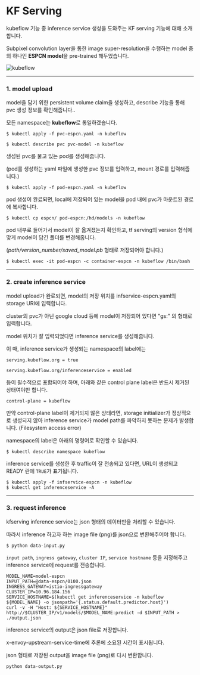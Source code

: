 # KF Serving

kubeflow 기능 중 inference service 생성을 도와주는 KF serving 기능에 대해 소개합니다.

Subpixel convolution layer을 통한 image super-resolution을 수행하는 model 중의 하나인 **ESPCN model**을 pre-trained 해두었습니다.

![kubeflow](https://www.kubeflow.org/docs/components/serving/kfserving.png)

---


### 1. model upload

model을 담기 위한 persistent volume claim을 생성하고, describe 기능을 통해 pvc 생성 정보를 확인해줍니다..

모든 namespace는 **kubeflow**로 통일하겠습니다.

~~~
$ kubectl apply -f pvc-espcn.yaml -n kubeflow

$ kubectl describe pvc pvc-model -n kubeflow
~~~

생성된 pvc를 물고 있는 pod를 생성해줍니다. 

(pod를 생성하는 yaml 파일에 생성한 pvc 정보를 입력하고, mount 경로를 입력해줍니다.)

~~~
$ kubectl apply -f pod-espcn.yaml -n kubeflow
~~~

pod 생성이 완료되면, local에 저장되어 있는 model을 pod 내에 pvc가 마운트된 경로에 복사합니다.

~~~
$ kubectl cp espcn/ pod-espcn:/hd/models -n kubeflow 
~~~

pod 내부로 들어가서 model이 잘 옮겨졌는지 확인하고, tf serving의 version 형식에 맞게 model이 담긴 폴더를 변경해줍니다.

(*path/version_number/saved_model.pb* 형태로 저장되어야 합니다.)

~~~
$ kubectl exec -it pod-espcn -c container-espcn -n kubeflow /bin/bash
~~~

---

### 2. create inference service

model upload가 완료되면, model의 저장 위치를 infservice-espcn.yaml의 storage URI에 입력합니다.

cluster의 pvc가 아닌 google cloud 등에 model이 저장되어 있다면 "gs:" 의 형태로 입력합니다. 

model 위치가 잘 입력되었다면 inference service를 생성해줍니다.

이 때, inference service가 생성되는 namespace의 label에는 

`serving.kubeflow.org = true`

`serving.kubeflow.org/inferenceservice = enabled`
 
등이 필수적으로 포함되어야 하며, 아래와 같은 control plane label은 반드시 제거된 상태여야만 합니다.

`control-plane = kubeflow`

만약 control-plane label이 제거되지 않은 상태라면, storage initializer가 정상적으로 생성되지 않아 inference service가 model path를 파악하지 못하는 문제가 발생합니다. (Filesystem access error)

namespace의 label은 아래의 명령어로 확인할 수 있습니다.

~~~
$ kubectl describe namespace kubeflow
~~~

inference service를 생성한 후 traffic이 잘 전송되고 있다면, URL이 생성되고 READY 란에 `TRUE`가 표기됩니다.

~~~
$ kubectl apply -f infservice-espcn -n kubeflow
$ kubectl get inferenceservice -A
~~~

---

### 3. request inference

kfserving inference service는 json 형태의 데이터만을 처리할 수 있습니다.

따라서 inference 하고자 하는 image file (png)를 json으로 변환해주어야 합니다.

```
$ python data-input.py
```

`input path`, `ingress gateway`, `cluster IP`, `service hostname` 등을 지정해주고 inference service에 request를 전송합니다.

```
MODEL_NAME=model-espcn
INPUT_PATH=@data-espcn/0100.json
INGRESS_GATEWAY=istio-ingressgateway
CLUSTER_IP=10.96.184.156
SERVICE_HOSTNAME=$(kubectl get inferenceservice -n kubeflow ${MODEL_NAME} -o jsonpath='{.status.default.predictor.host}')
curl -v -H "Host: ${SERVICE_HOSTNAME}" http://$CLUSTER_IP/v1/models/$MODEL_NAME:predict -d $INPUT_PATH > ./output.json
```

inference service의 output은 json file로 저장합니다.

x-envoy-upstream-service-time에 추론에 소요된 시간이 표시됩니다.

json 형태로 저장된 output을 image file (png)로 다시 변환합니다.

```
python data-output.py
```



